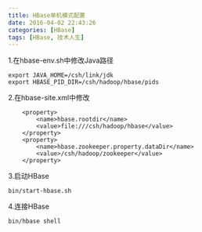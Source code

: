 ```yaml
---
title: HBase单机模式配置
date: 2016-04-02 22:43:26
categories: [HBase]
tags: [HBase, 技术人生]
---
```

1.在hbase-env.sh中修改Java路径

```
export JAVA_HOME=/csh/link/jdk
export HBASE_PID_DIR=/csh/hadoop/hbase/pids
```

2.在hbase-site.xml中修改
   

```
    <property>
        <name>hbase.rootdir</name>
        <value>file:///csh/hadoop/hbase</value>
    </property>
    <property>
        <name>hbase.zookeeper.property.dataDir</name>
        <value>/csh/hadoop/zookeeper</value>
    </property>
```

3.启动HBase

```
bin/start-hbase.sh
```

4.连接HBase

```
bin/hbase shell
```

